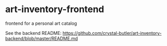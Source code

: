 # art-inventory-frontend
frontend for a personal art catalog

See the backend README: https://github.com/crystal-butler/art-inventory-backend/blob/master/README.md
